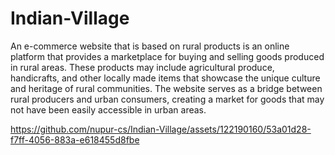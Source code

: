 ﻿# Indian-Village
An e-commerce website that is based on rural products is an online platform that provides a marketplace for buying and selling goods produced in rural areas. These products may include agricultural produce, handicrafts, and other locally made items that showcase the unique culture and heritage of rural communities. The website serves as a bridge between rural producers and urban consumers, creating a market for goods that may not have been easily accessible in urban areas. 

https://github.com/nupur-cs/Indian-Village/assets/122190160/53a01d28-f7ff-4056-883a-e618455d8fbe


